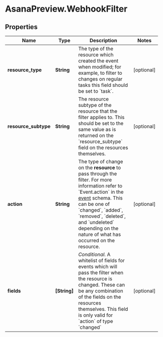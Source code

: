 # AsanaPreview.WebhookFilter

## Properties
Name | Type | Description | Notes
------------ | ------------- | ------------- | -------------
**resource_type** | **String** | The type of the resource which created the event when modified; for example, to filter to changes on regular tasks this field should be set to &#x60;task&#x60;. | [optional] 
**resource_subtype** | **String** | The resource subtype of the resource that the filter applies to. This should be set to the same value as is returned on the &#x60;resource_subtype&#x60; field on the resources themselves. | [optional] 
**action** | **String** | The type of change on the **resource** to pass through the filter. For more information refer to &#x60;Event.action&#x60; in the [event](/reference/events) schema. This can be one of &#x60;changed&#x60;, &#x60;added&#x60;, &#x60;removed&#x60;, &#x60;deleted&#x60;, and &#x60;undeleted&#x60; depending on the nature of what has occurred on the resource. | [optional] 
**fields** | **[String]** | *Conditional.* A whitelist of fields for events which will pass the filter when the resource is changed. These can be any combination of the fields on the resources themselves. This field is only valid for &#x60;action&#x60; of type &#x60;changed&#x60; | [optional] 

